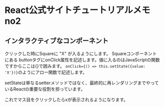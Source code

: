 # React公式サイトチュートリアルメモ no2
## インタラクティブなコンポーネント
クリックした時にSquareに "X" が入るようにします。
Squareコンポーネントにある buttonタグにonClick属性を記述します。値に入るのはJavaScriptの関数ですからここは{}で囲みます。
`onClick={() => this.setState({value: 'X'})}`のようにアロー関数で記述します。

setStateは単なるsetterメソッドではなく、最終的に再レンダリングまでやっているReactの重要な役割を担っています。

これでマス目をクリックしたらxが表示されるようになります。